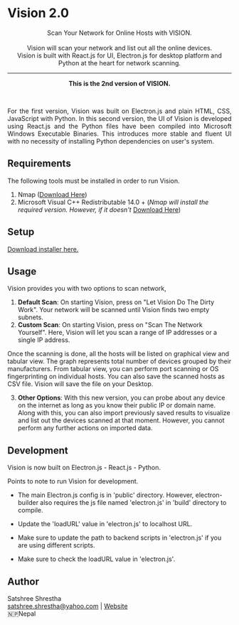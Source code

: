 # Vision 2.0
<p align="center">
  Scan Your Network for Online Hosts with VISION. 
  <br /> 
  <br /> 
  Vision will scan your network and list out all the online devices. 
  <br />
  Vision is built with React.js for UI, Electron.js for desktop platform and Python at the heart for network scanning.   
  <hr />
</p>
<strong><p align="center">This is the 2nd version of VISION.</p></strong>  
<br />
<p align="justify">
For the first version, Vision was built on Electron.js and plain HTML, CSS, JavaScript with Python. In this second version, the UI of Vision is developed using React.js and the Python files have been compiled into Microsoft Windows Executable Binaries. This introduces more stable and fluent UI with no necessity of installing Python dependencies on user's system.  
</p>

## Requirements
The following tools must be installed in order to run Vision.  
1. Nmap (<a href="https://nmap.org/dist/nmap-7.80-setup.exe" download>Download Here</a>) 
2. Microsoft Visual C++ Redistributable 14.0 + (<i>Nmap will install the required version. However, if it doesn't</i> <a href="https://www.microsoft.com/en-us/download/details.aspx?id=48145" target="_blank">Download Here</a>)

## Setup
<a href="https://drive.google.com/file/d/11-lL1bJE0ssUQEBAOY4xk4qxoD5IGrRS/view?usp=sharing" target="_blank">Download installer here.</a>  

## Usage
Vision provides you with two options to scan network,
  
1. <b>Default Scan</b>: On starting Vision, press on "Let Vision Do The Dirty Work". Your network will be scanned until Vision finds two empty subnets.  
2. <b>Custom Scan</b>: On starting Vision, press on "Scan The Network Yourself". Here, Vision will let you scan a range of IP addresses or a single IP address.  
  
Once the scanning is done, all the hosts will be listed on graphical view and tabular view. The graph represents total number of devices grouped by their manufacturers. From tabular view, you can perform port scanning or OS fingerprinting on individual hosts. You can also save the scanned hosts as CSV file. Vision will save the file on your Desktop.  
  
3. <b>Other Options</b>: With this new version, you can probe about any device on the internet as long as you know their public IP or domain name. Along with this, you can also import previously saved results to visualize and list out the devices scanned at that moment. However, you cannot perform any further actions on imported data.  

## Development
Vision is now built on Electron.js - React.js - Python.   
  
Points to note to run Vision for development.

  - The main Electron.js config is in 'public' directory. However, electron-builder also requires the js file named 'electron.js' in 'build' directory to compile. 
 
  - Update the 'loadURL' value in 'electron.js' to localhost URL.  

  - Make sure to update the path to backend scripts  in 'electron.js' if you are using different scripts.  

  - Make sure to check the loadURL value in 'electron.js'.  

## Author
Satshree Shrestha  
satshree.shrestha@yahoo.com | <a href="https://satshree.com.np">Website</a>  
🇳🇵Nepal
